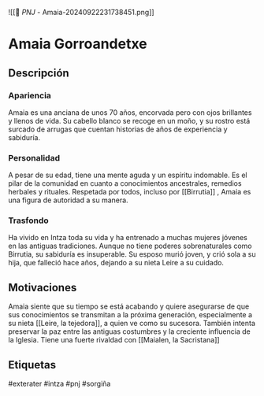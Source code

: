 ![[👤 _PNJ_ - Amaia-20240922231738451.png]]
# Amaia Gorroandetxe
 
## Descripción
### Apariencia
Amaia es una anciana de unos 70 años, encorvada pero con ojos brillantes y llenos de vida. Su cabello blanco se recoge en un moño, y su rostro está surcado de arrugas que cuentan historias de años de experiencia y sabiduría.
### Personalidad 
A pesar de su edad, tiene una mente aguda y un espíritu indomable. Es el pilar de la comunidad en cuanto a conocimientos ancestrales, remedios herbales y rituales. Respetada por todos, incluso por [[Birrutia]] , Amaia es una figura de autoridad a su manera.
### Trasfondo
Ha vivido en Intza toda su vida y ha entrenado a muchas mujeres jóvenes en las antiguas tradiciones. Aunque no tiene poderes sobrenaturales como Birrutia, su sabiduría es insuperable. Su esposo murió joven, y crió sola a su hija, que falleció hace años, dejando a su nieta Leire a su cuidado.
## Motivaciones
Amaia siente que su tiempo se está acabando y quiere asegurarse de que sus conocimientos se transmitan a la próxima generación, especialmente a su nieta [[Leire, la tejedora]], a quien ve como su sucesora. También intenta preservar la paz entre las antiguas costumbres y la creciente influencia de la Iglesia. 
Tiene una fuerte rivaldad con [[Maialen, la Sacristana]]

## Etiquetas
#exterater #intza #pnj  #sorgiña 